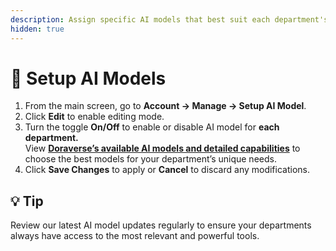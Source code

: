 ```yaml
---
description: Assign specific AI models that best suit each department's needs.
hidden: true
---
```


# 🤖 Setup AI Models

1. From the main screen, go to **Account → Manage → Setup AI Model**.
2. Click **Edit** to enable editing mode.
3. Turn the toggle **On/Off** to enable or disable AI model for **each department.**\
   View [**Doraverse’s available AI models and detailed capabilities**](https://doraverse.gitbook.io/docs/jp/feature-list/available-ai-models) to choose the best models for your department’s unique needs.
4. Click **Save Changes** to apply or **Cancel** to discard any modifications.

## 💡 **Tip**&#x20;

Review our latest AI model updates regularly to ensure your departments always have access to the most relevant and powerful tools.
